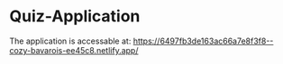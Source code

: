 # Quiz-Application

The application is accessable at: https://6497fb3de163ac66a7e8f3f8--cozy-bavarois-ee45c8.netlify.app/
